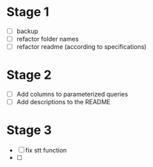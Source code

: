 # Stage 1

- [ ] backup
- [ ] refactor folder names
- [ ] refactor readme (according to specifications)

# Stage 2

- [ ] Add columns to parameterized queries
- [ ] Add descriptions to the README

# Stage 3

- [ ] fix stt function
- [ ] 